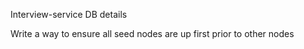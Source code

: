Interview-service DB details

Write a way to ensure all seed nodes are up first prior to other nodes

